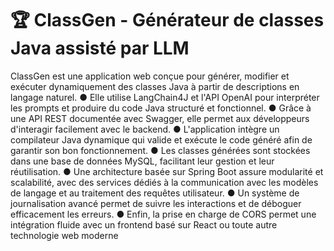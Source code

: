 # 🏆 ClassGen - Générateur de classes Java assisté par LLM

ClassGen est une application web conçue pour générer, modifier et exécuter dynamiquement des classes Java à partir de descriptions en langage naturel.
● Elle utilise LangChain4J et l'API OpenAI pour interpréter les prompts et produire du code Java structuré et fonctionnel. 
● Grâce à une API REST documentée avec Swagger, elle permet aux développeurs d'interagir facilement avec le backend.
● L'application intègre un compilateur Java dynamique qui valide et exécute le code généré afin de garantir son bon fonctionnement. 
● Les classes générées sont stockées dans une base de données MySQL, facilitant leur gestion et leur réutilisation. 
● Une architecture basée sur Spring Boot assure modularité et scalabilité, avec des services dédiés à la communication avec les modèles de langage et au traitement des requêtes utilisateur.
● Un système de journalisation avancé permet de suivre les interactions et de déboguer efficacement les erreurs. 
● Enfin, la prise en charge de CORS permet une intégration fluide avec un frontend basé sur React ou toute autre technologie web moderne

